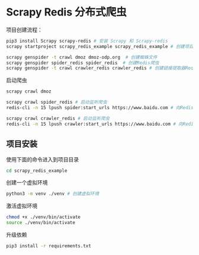 # Scrapy Redis 分布式爬虫

项目创建流程：

```bash
pip3 install Scrapy scrapy-redis # 安装 Scrapy 和 Scrapy-redis
scrapy startproject scrapy_redis_example scrapy_redis_example # 创建项目

scrapy genspider -t crawl dmoz dmoz-odp.org  # 创建蜘蛛文件
scrapy genspider spider_redis spider_redis  # 创建Redis爬虫
scrapy genspider -t crawl crawler_redis crawler_redis # 创建链接提取器Redis爬虫
```

启动爬虫

```bash
scrapy crawl dmoz

scrapy crawl spider_redis # 启动监听爬虫
redis-cli -n 15 lpush spider:start_urls https://www.baidu.com # 向Redis中添加起始URL

scrapy crawl crawler_redis # 启动监听爬虫
redis-cli -n 15 lpush crawler:start_urls https://www.baidu.com # 向Redis中添加起始URL
```

## 项目安装

使用下面的命令进入到项目目录

```bash
cd scrapy_redis_example
```

创建一个虚拟环境
```bash
python3 -m venv ./venv # 创建虚拟环境
```

激活虚拟环境

```bash
chmod +x ./venv/bin/activate
source ./venv/bin/activate 
```

升级依赖

```bash
pip3 install -r requirements.txt
```
